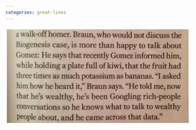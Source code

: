 ```yaml
---
categories: great-lines
---
```


![gomez](https://raw.githubusercontent.com/muneer78/muneer78.github.io/master/images/gomez.jpg)



